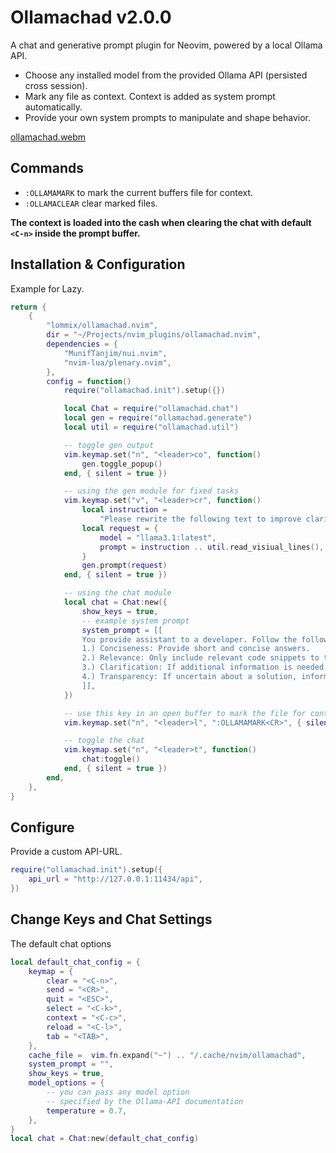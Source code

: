 # Ollamachad v2.0.0

A chat and generative prompt plugin for Neovim, powered by a local Ollama API.

-   Choose any installed model from the provided Ollama API (persisted cross session).
-   Mark any file as context. Context is added as system prompt automatically.
-   Provide your own system prompts to manipulate and shape behavior.

[ollamachad.webm](https://github.com/user-attachments/assets/f433d103-730a-4e4d-ac35-c8ae10a5e67f)

## Commands

-   `:OLLAMAMARK` to mark the current buffers file for context.
-   `:OLLAMACLEAR` clear marked files.

**The context is loaded into the cash when clearing the chat with default `<C-n>` inside the prompt buffer.**

## Installation & Configuration

Example for Lazy.

```lua
return {
	{
		"lommix/ollamachad.nvim",
		dir = "~/Projects/nvim_plugins/ollamachad.nvim",
		dependencies = {
			"MunifTanjim/nui.nvim",
			"nvim-lua/plenary.nvim",
		},
		config = function()
			require("ollamachad.init").setup({})

			local Chat = require("ollamachad.chat")
			local gen = require("ollamachad.generate")
			local util = require("ollamachad.util")

			-- toggle gen output
			vim.keymap.set("n", "<leader>co", function()
				gen.toggle_popup()
			end, { silent = true })

            -- using the gen module for fixed tasks
			vim.keymap.set("v", "<leader>cr", function()
				local instruction =
					"Please rewrite the following text to improve clarity, coherence while keeping the vibe:"
				local request = {
					model = "llama3.1:latest",
					prompt = instruction .. util.read_visiual_lines(),
				}
				gen.prompt(request)
			end, { silent = true })

			-- using the chat module
			local chat = Chat:new({
				show_keys = true,
                -- example system prompt
				system_prompt = [[
				You provide assistant to a developer. Follow the following rule set in order:
				1.) Conciseness: Provide short and concise answers.
				2.) Relevance: Only include relevant code snippets to the question. Use comments to replace boilerplate code.
				3.) Clarification: If additional information is needed to provide proper support, ask the user for it.
				4.) Transparency: If uncertain about a solution, inform the user that you cannot answer.
				]],
			})

            -- use this key in an open buffer to mark the file for context
			vim.keymap.set("n", "<leader>l", ":OLLAMAMARK<CR>", { silent = true })

            -- toggle the chat
			vim.keymap.set("n", "<leader>t", function()
				chat:toggle()
			end, { silent = true })
		end,
	},
}
```

## Configure

Provide a custom API-URL.

```lua
require("ollamachad.init").setup({
    api_url = "http://127.0.0.1:11434/api",
})
```

## Change Keys and Chat Settings

The default chat options

```lua
local default_chat_config = {
    keymap = {
        clear = "<C-n>",
        send = "<CR>",
        quit = "<ESC>",
        select = "<C-k>",
        context = "<C-c>",
        reload = "<C-l>",
        tab = "<TAB>",
    },
    cache_file =  vim.fn.expand("~") .. "/.cache/nvim/ollamachad",
    system_prompt = "",
    show_keys = true,
    model_options = {
        -- you can pass any model option
        -- specified by the Ollama-API documentation
        temperature = 0.7,
    },
}
local chat = Chat:new(default_chat_config)
```
